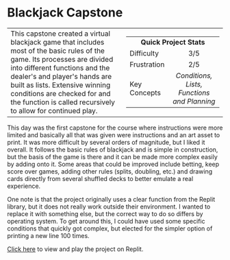 # Blackjack Capstone

<table border='0'>
<tr>
  <td>
  This capstone created a virtual blackjack game that includes most of the basic rules of the game. Its processes are divided into different functions and the dealer's and player's hands are built as lists. Extensive winning conditions are checked for and the function is called recursively to allow for continued play.
  </td>
  <td>
    <div>
      <table>
        <tr>
          <td align='center' colspan="2"><strong>Quick Project Stats</strong></td>
        </tr>
        <tr>
          <td>Difficulty</td>
          <td align='center'>3/5</td>
        </tr>
        <tr>
          <td>Frustration</td>
          <td align='center'>2/5</td>
        </tr>
        <tr>
          <td>Key Concepts</td>
          <td align='center'><em>Conditions, Lists, Functions and Planning</em></td>
        </tr>
      </table>
    </div>
  </td>
</tr>
</table>

This day was the first capstone for the course where instructions were more limited and basically all that was given were instructions and an art asset to print. It was more difficult by several orders of magnitude, but I liked it overall. It follows the basic rules of blackjack and is simple in construction, but the basis of the game is there and it can be made more complex easily by adding onto it. Some areas that could be improved include betting, keep score over games, adding other rules (splits, doubling, etc.) and drawing cards directly from several shuffled decks to better emulate a real experience.

One note is that the project originally uses a clear function from the Replit library, but it does not really work outside their environment. I wanted to replace it with something else, but the correct way to do so differs by operating system. To get around this, I could have used some specific conditions that quickly got complex, but elected for the simpler option of printing a new line 100 times. 

<a href="https://replit.com/@ryanlonergan/blackjack-start">Click here</a> to view and play the project on Replit.
